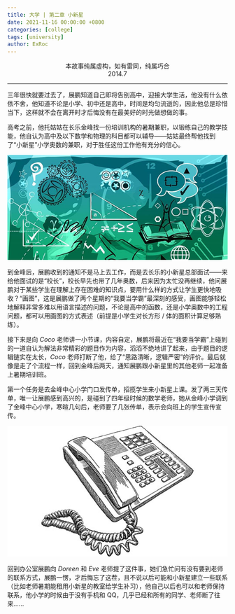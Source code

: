```yaml
---
title: 大学 | 第二章 小新星
date: 2021-11-16 00:00:00 +0800
categories: [college]
tags: [university]
author: ExRoc
---
```


<center>本故事纯属虚构，如有雷同，纯属巧合</center>
<center>2014.7</center>

----

三年很快就要过去了，展鹏知道自己即将告别高中，迎接大学生活，他没有什么依依不舍，他知道不论是小学、初中还是高中，时间是均匀流逝的，因此他总是珍惜当下，这样就不会在离开时才后悔没有在最美好的时光做想做的事。

高考之前，他托姑姑在长乐金峰找一份培训机构的暑期兼职，以锻练自己的教学技能，他自认为高中及以下数学和物理的科目都可以辅导——姑姑最终帮他找到了“小新星”小学奥数的兼职，对于胜任这份工作他有充分的信心。

![奥数](/assets/img/posts/college/Math.jpg)

到金峰后，展鹏收到的通知不是马上去工作，而是去长乐的小新星总部面试——来给他面试的是“校长”，校长早先也带了几年奥数，后来因为太忙没再继续，他问展鹏对于某些学生在理解上存在困难的知识点，要用什么样的方式让学生更快地吸收？“画图”，这是展鹏做了两个星期的“我要当学霸”最深刻的感受，画图能够轻松地解释非常多难以用语言描述的问题，不论是高中的函数，还是小学奥数中的工程问题，都可以用画图的方式表述（前提是小学生对长方形 / 体的面积计算足够熟练）。

接下来是向 $Coco$ 老师讲一小节课，内容自定，展鹏将最近在“我要当学霸”上碰到的一道自认为解法非常精彩的题目作为内容，滔滔不绝地讲了起来，由于题目的逻辑链实在太长，$Coco$ 老师打断了他，给了“思路清晰，逻辑严密”的评价。最后就像是走了个流程一样，回到金峰后两天，通知展鹏跟小新星里的其他老师一起准备上暑期培训班。

第一个任务是去金峰中心小学门口发传单，招揽学生来小新星上课。发了两三天传单，唯一让展鹏感到高兴的，是碰到了四年级时候的数学老师，她从金峰小学调到了金峰中心小学，寒暄几句后，老师要了几张传单，表示会向班上的学生宣传宣传。

![联系](/assets/img/posts/college/Phone.jpg)

回到办公室展鹏向 $Doreen$ 和 $Eve$ 老师提了这件事，她们急忙问有没有要到老师的联系方式，展鹏一愣，才后悔忘了这茬，且不说以后可能和小新星建立一些联系（比如老师暑期能租用小新星的教室给学生补习），他自己以后也可以和老师保持联系，他小学的时候由于没有手机和 QQ​，几乎已经和所有的同学、老师断了往来……
